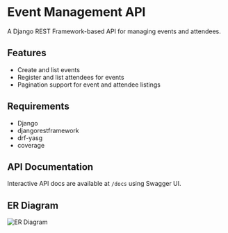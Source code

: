 # Event Management API

A Django REST Framework-based API for managing events and attendees.

## Features

- Create and list events
- Register and list attendees for events
- Pagination support for event and attendee listings

## Requirements

- Django
- djangorestframework
- drf-yasg
- coverage



## API Documentation

Interactive API docs are available at `/docs` using Swagger UI.


## ER Diagram
![ER Diagram](https://drive.google.com/file/d/1g3mQBoEsa94H1ixyGho8nMb_jKeK2eZ-/view?usp=sharing)